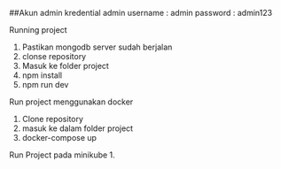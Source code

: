 ##Akun admin
kredential admin
username : admin
password : admin123

Running project 
1. Pastikan mongodb server sudah berjalan
2. clonse repository
3. Masuk ke folder project
4. npm install
5. npm run dev

Run project menggunakan docker
1. Clone repository
2. masuk ke dalam folder project
3. docker-compose up

Run Project pada minikube
1. 
